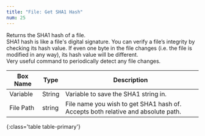 ```yaml
---
title: "File: Get SHA1 Hash"
num: 25
---
```


Returns the SHA1 hash of a file.\
SHA1 hash is like a file's digital signature. You can verify a file’s integrity by checking its hash value. If even one byte in the file changes (i.e. the file is modified in any way), its hash value will be different.\
Very useful command to periodically detect any file changes.

| Box Name | Type | Description | 
|-------|--------|--------
|Variable|String|Variable to save the SHA1 string in.
|File Path|	string|	File name you wish to get SHA1 hash of. Accepts both relative and absolute path.|
{:class='table table-primary'}









